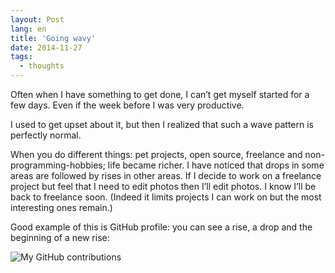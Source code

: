 ```yaml
---
layout: Post
lang: en
title: 'Going wavy'
date: 2014-11-27
tags:
  - thoughts
---
```


Often when I have something to get done, I can’t get myself started for a few days. Even if the week before I was very productive.

I used to get upset about it, but then I realized that such a wave pattern is perfectly normal.

When you do different things: pet projects, open source, freelance and non-programming-hobbies; life became richer. I have noticed that drops in some areas are followed by rises in other areas. If I decide to work on a freelance project but feel that I need to edit photos then I’ll edit photos. I know I’ll be back to freelance soon. (Indeed it limits projects I can work on but the most interesting ones remain.)

Good example of this is GitHub profile: you can see a rise, a drop and the beginning of a new rise:

![My GitHub contributions](/images/github_profile.png)
